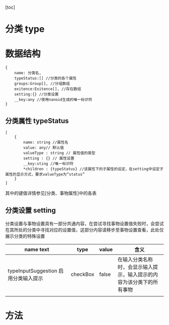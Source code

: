 [toc]

# 分类 type 

# 数据结构

~~~
{
	name: 分类名,
	typeStatus:[] //分类的各个属性
	groups:Group[], //分组数组
	exitence:Exitence[], //存在数组 
	setting:{} //分类设置
	__key:any //使用nanoid生成的唯一标识符
}
~~~

## 分类属性 typeStatus

~~~
[
	{
		name: string //属性名
		value: any// 默认值
		valueType : string // 属性值的类型
		setting : {} // 属性设置
		__key:sting //唯一标识符
		*children : {typeStatus} //该属性下的子属性的设定，在setting中设定子属性的显示方式，要求valueType为“status”
	}
]
~~~

其中的键值详情参见[分类、事物属性]中的各表

## 分类设置 setting

分类设置与事物设置具有一部分共通内容，在尝试寻找事物设置值失败时，会尝试在其所处的分类中寻找对应的设置值，这部分内容请移步至事物设置查看，此处仅展示分类的特殊设置

| name text                            | type     | value | 含义                                                         |
| ------------------------------------ | -------- | ----- | ------------------------------------------------------------ |
| typeInputSuggestion 启用分类输入提示 | checkBox | false | 在输入分类名称时，会显示输入提示，输入提示的内容为该分类下的所有事物 |
|                                      |          |       |                                                              |

# 方法